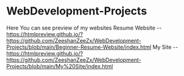 # WebDevelopment-Projects

Here You can see preview of my websites
Resume Website -- https://htmlpreview.github.io/?https://github.com/ZeeshanZeeZx/WebDevelopment-Projects/blob/main/Beginner-Resume-Website/index.html
My Site -- https://htmlpreview.github.io/?https://github.com/ZeeshanZeeZx/WebDevelopment-Projects/blob/main/My%20Site/index.html
